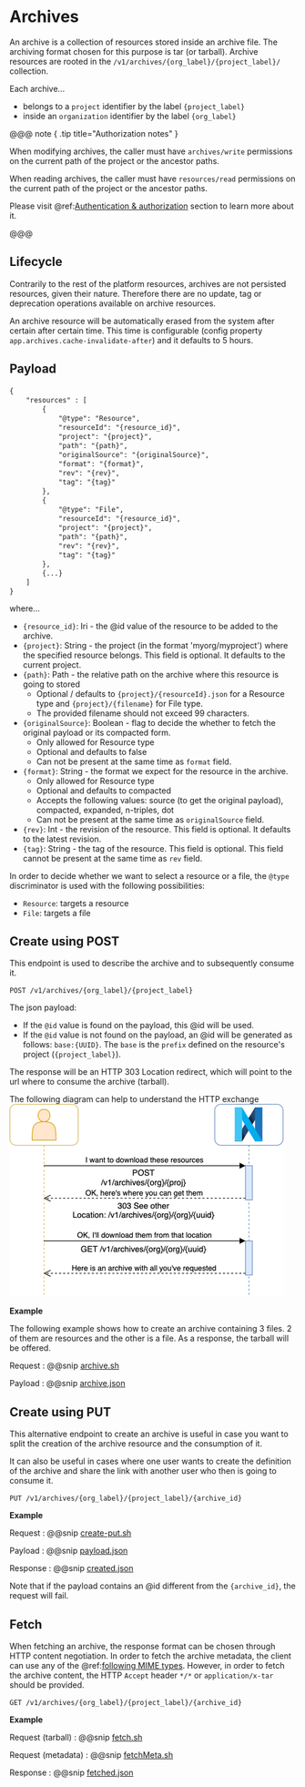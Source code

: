 # Archives

An archive is a collection of resources stored inside an archive file. The archiving format chosen for this purpose is 
tar (or tarball). Archive resources are rooted in the `/v1/archives/{org_label}/{project_label}/` collection.

Each archive... 

- belongs to a `project` identifier by the label `{project_label}`
- inside an `organization` identifier by the label `{org_label}`

@@@ note { .tip title="Authorization notes" }	

When modifying archives, the caller must have `archives/write` permissions on the current path of the project or the 
ancestor paths.

When reading archives, the caller must have `resources/read` permissions on the current path of the project or the 
ancestor paths.

Please visit @ref:[Authentication & authorization](authentication.md) section to learn more about it.

@@@

## Lifecycle

Contrarily to the rest of the platform resources, archives are not persisted resources, given their nature. Therefore 
there are no update, tag or deprecation operations available on archive resources.

An archive resource will be automatically erased from the system after certain after certain time. This time is 
configurable (config property `app.archives.cache-invalidate-after`) and it defaults to 5 hours.

## Payload

```
{
    "resources" : [
        {
            "@type": "Resource",
            "resourceId": "{resource_id}",
            "project": "{project}",
            "path": "{path}",
            "originalSource": "{originalSource}",
            "format": "{format}",
            "rev": "{rev}",
            "tag": "{tag}"
        },
        {
            "@type": "File",
            "resourceId": "{resource_id}",
            "project": "{project}",
            "path": "{path}",
            "rev": "{rev}",
            "tag": "{tag}"
        },
        {...}       
    ]
}
```

where...

- `{resource_id}`: Iri - the @id value of the resource to be added to the archive.
- `{project}`: String - the project (in the format 'myorg/myproject') where the specified resource belongs. This field 
  is optional. It defaults to the current project.
- `{path}`: Path - the relative path on the archive where this resource is going to stored
    * Optional / defaults to `{project}/{resourceId}.json` for a Resource type and `{project}/{filename}` for File type.
    * The provided filename should not exceed 99 characters.
- `{originalSource}`: Boolean - flag to decide the whether to fetch the original payload or its compacted form. 
    * Only allowed for Resource type
    * Optional and defaults to false
    * Can not be present at the same time as `format` field.
- `{format}`: String - the format we expect for the resource in the archive.
    * Only allowed for Resource type
    * Optional and defaults to compacted
    * Accepts the following values: source (to get the original payload), compacted, expanded, n-triples, dot
    * Can not be present at the same time as `originalSource` field.
- `{rev}`: Int - the revision of the resource. This field is optional. It defaults to the latest revision.
- `{tag}`: String - the tag of the resource. This field is optional. This field cannot be present at the same time as 
  `rev` field.

In order to decide whether we want to select a resource or a file, the `@type` discriminator is used with the following 
possibilities:

- `Resource`: targets a resource
- `File`: targets a file

## Create using POST

This endpoint is used to describe the archive and to subsequently consume it.
```
POST /v1/archives/{org_label}/{project_label}
```

The json payload:

- If the `@id` value is found on the payload, this @id will be used.
- If the `@id` value is not found on the payload, an @id will be generated as follows: `base:{UUID}`. The `base` is 
  the `prefix` defined on the resource's project (`{project_label}`).

The response will be an HTTP 303 Location redirect, which will point to the url where to consume the archive (tarball).

The following diagram can help to understand the HTTP exchange
![post-redirect-get](assets/archives/post-redirect-get.png "Post/Redirect/Get archive")

**Example**

The following example shows how to create an archive containing 3 files. 2 of them are resources and the other is a file.
As a response, the tarball will be offered.

Request
:   @@snip [archive.sh](assets/archives/create.sh)

Payload
:   @@snip [archive.json](assets/archives/payload.json)


## Create using PUT

This alternative endpoint to create an archive is useful in case you want to split the creation of the archive resource 
and the consumption of it. 

It can also be useful in cases where one user wants to create the definition of the archive and share the link with 
another user who then is going to consume it.

```
PUT /v1/archives/{org_label}/{project_label}/{archive_id}
```

**Example**

Request
:   @@snip [create-put.sh](assets/archives/create-put.sh)

Payload
:   @@snip [payload.json](assets/archives/payload.json)

Response
:   @@snip [created.json](assets/archives/created.json)

Note that if the payload contains an @id different from the `{archive_id}`, the request will fail.

## Fetch

When fetching an archive, the response format can be chosen through HTTP content negotiation.
In order to fetch the archive metadata, the client can use any of the @ref:[following MIME types](content-negotiation.md#supported-mime-types).
However, in order to fetch the archive content, the HTTP `Accept` header  `*/*` or `application/x-tar` should be provided.

```
GET /v1/archives/{org_label}/{project_label}/{archive_id}
```

**Example**

Request (tarball)
:   @@snip [fetch.sh](assets/archives/fetch.sh)

Request (metadata)
:   @@snip [fetchMeta.sh](assets/archives/fetchMeta.sh)

Response
:   @@snip [fetched.json](assets/archives/fetched.json)
